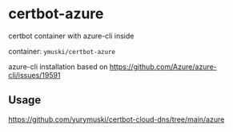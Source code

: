 # certbot-azure
certbot container with azure-cli inside

container: `ymuski/certbot-azure`

azure-cli installation based on https://github.com/Azure/azure-cli/issues/19591

## Usage

https://github.com/yurymuski/certbot-cloud-dns/tree/main/azure
